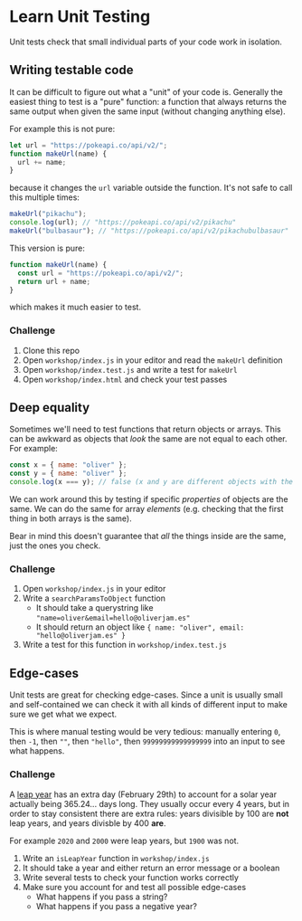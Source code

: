 # Learn Unit Testing

Unit tests check that small individual parts of your code work in isolation.

## Writing testable code

It can be difficult to figure out what a "unit" of your code is. Generally the easiest thing to test is a "pure" function: a function that always returns the same output when given the same input (without changing anything else).

For example this is not pure:

```js
let url = "https://pokeapi.co/api/v2/";
function makeUrl(name) {
  url += name;
}
```

because it changes the `url` variable outside the function. It's not safe to call this multiple times:

```js
makeUrl("pikachu");
console.log(url); // "https://pokeapi.co/api/v2/pikachu"
makeUrl("bulbasaur"); // "https://pokeapi.co/api/v2/pikachubulbasaur"
```

This version is pure:

```js
function makeUrl(name) {
  const url = "https://pokeapi.co/api/v2/";
  return url + name;
}
```

which makes it much easier to test.

### Challenge

1. Clone this repo
1. Open `workshop/index.js` in your editor and read the `makeUrl` definition
1. Open `workshop/index.test.js` and write a test for `makeUrl`
1. Open `workshop/index.html` and check your test passes

## Deep equality

Sometimes we'll need to test functions that return objects or arrays. This can be awkward as objects that _look_ the same are not equal to each other. For example:

```js
const x = { name: "oliver" };
const y = { name: "oliver" };
console.log(x === y); // false (x and y are different objects with the same properties)
```

We can work around this by testing if specific _properties_ of objects are the same. We can do the same for array _elements_ (e.g. checking that the first thing in both arrays is the same).

Bear in mind this doesn't guarantee that _all_ the things inside are the same, just the ones you check.

### Challenge

1. Open `workshop/index.js` in your editor
1. Write a `searchParamsToObject` function
   - It should take a querystring like `"name=oliver&email=hello@oliverjam.es"`
   - It should return an object like `{ name: "oliver", email: "hello@oliverjam.es" }`
1. Write a test for this function in `workshop/index.test.js`

## Edge-cases

Unit tests are great for checking edge-cases. Since a unit is usually small and self-contained we can check it with all kinds of different input to make sure we get what we expect.

This is where manual testing would be very tedious: manually entering `0`, then `-1`, then `""`, then `"hello"`, then `99999999999999999` into an input to see what happens.

### Challenge

A [leap year](https://en.wikipedia.org/wiki/Leap_year) has an extra day (February 29th) to account for a solar year actually being 365.24... days long. They usually occur every 4 years, but in order to stay consistent there are extra rules: years divisible by 100 are **not** leap years, and years divisble by 400 **are**.

For example `2020` and `2000` were leap years, but `1900` was not.

1. Write an `isLeapYear` function in `workshop/index.js`
1. It should take a year and either return an error message or a boolean
1. Write several tests to check your function works correctly
1. Make sure you account for and test all possible edge-cases
   - What happens if you pass a string?
   - What happens if you pass a negative year?
